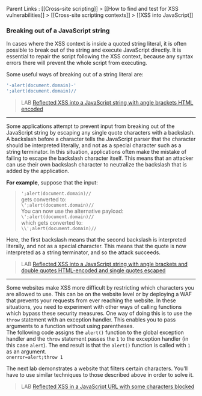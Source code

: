  Parent Links : [[Cross-site scripting]] > [[How to find and test for XSS vulnerabilities]] > [[Cross-site scripting contexts]] > [[XSS into JavaScript]]    

### Breaking out of a JavaScript string

In cases where the XSS context is inside a quoted string literal, it is often possible to break out of the string and execute JavaScript directly. It is essential to repair the script following the XSS context, because any syntax errors there will prevent the whole script from executing.  
  
Some useful ways of breaking out of a string literal are:  
  
```js 
'-alert(document.domain)-'  
';alert(document.domain)//
```

>LAB [Reflected XSS into a JavaScript string with angle brackets HTML encoded](https://portswigger.net/web-security/cross-site-scripting/contexts/lab-javascript-string-angle-brackets-html-encoded)  
  
--- 
  
Some applications attempt to prevent input from breaking out of the JavaScript string by escaping any single quote characters with a backslash. A backslash before a character tells the JavaScript parser that the character should be interpreted literally, and not as a special character such as a string terminator. In this situation, applications often make the mistake of failing to escape the backslash character itself. This means that an attacker can use their own backslash character to neutralize the backslash that is added by the application.  
  
**For example**, suppose that the input:  
>`';alert(document.domain)//`  
gets converted to:  
`\';alert(document.domain)//`  
You can now use the alternative payload:  
`\';alert(document.domain)//`  
which gets converted to:  
`\\';alert(document.domain)//  
`  

Here, the first backslash means that the second backslash is interpreted literally, and not as a special character. This means that the quote is now interpreted as a string terminator, and so the attack succeeds.  
  
  
>LAB [Reflected XSS into a JavaScript string with angle brackets and double quotes HTML-encoded and single quotes escaped](https://portswigger.net/web-security/cross-site-scripting/contexts/lab-javascript-string-angle-brackets-double-quotes-encoded-single-quotes-escaped)  
  
---  
  
  
Some websites make XSS more difficult by restricting which characters you are allowed to use. This can be on the website level or by deploying a WAF that prevents your requests from ever reaching the website. In these situations, you need to experiment with other ways of calling functions which bypass these security measures. One way of doing this is to use the `throw` statement with an exception handler. This enables you to pass arguments to a function without using parentheses.  
The following code assigns the `alert()` function to the global exception handler and the `throw` statement passes the `1` to the exception handler (in this case `alert`). The end result is that the `alert()` function is called with `1` as an argument.  
`onerror=alert;throw 1`  
  
The next lab demonstrates a website that filters certain characters. You'll have to use similar techniques to those described above in order to solve it.  
  
  
>LAB [Reflected XSS in a JavaScript URL with some characters blocked](https://portswigger.net/web-security/cross-site-scripting/contexts/lab-javascript-url-some-characters-blocked)